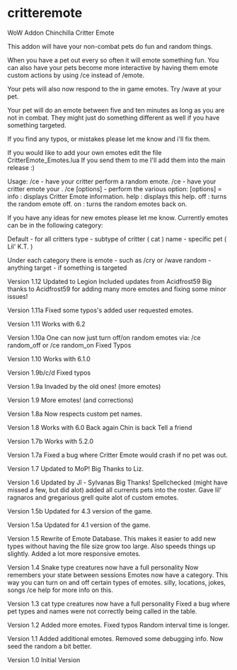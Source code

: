 # critteremote
WoW Addon Chinchilla Critter Emote

This addon will have your non-combat pets do fun and random things.

When you have a pet out every so often  it will emote something fun.  You can also have your pets become more interactive by having them emote custom actions by using /ce instead of /emote.

Your pets will also now respond to the in game emotes.  Try /wave at your pet.

Your pet will do an emote between five and ten minutes as long as you are not in combat.
They might just do something different as well if you have something targeted.

If you find any typos, or mistakes please let me know and i'll fix them.

If you would like to add your own emotes edit the file CritterEmote_Emotes.lua
If you send them to me I'll add them into the main release :)

Usage:
/ce - have your critter perform a random emote.
/ce <message> - have your critter emote your <message>.
/ce [options] - perform the various option:
[options] =
info  : displays Critter Emote information.
help  : displays this help.
off   : turns the random emote off.
on    : turns the random emotes back on.

If you have any ideas for new emotes please let me know.
Currently emotes can be in the following category:

Default - for all critters
type - subtype of critter ( cat )
name - specific pet ( Lil' K.T. )

Under each category there is 
emote - such as /cry or /wave
random - anything
target - if something is targeted

Version 1.12
Updated to Legion
Included updates from Acidfrost59
Big thanks to Acidfrost59 for adding many more emotes and fixing some minor issues!

Version 1.11a
Fixed some typos's added user requested emotes.

Version 1.11
Works with 6.2

Version 1.10a
One can now just turn off/on random emotes via: /ce random_off or /ce random_on
Fixed Typos

Version 1.10
Works with 6.1.0

Version 1.9b/c/d
Fixed typos

Version 1.9a
Invaded by the old ones!
(more emotes)

Version 1.9
More emotes! (and corrections)

Version 1.8a
Now respects custom pet names.

Version 1.8
Works with 6.0
Back again Chin is back Tell a friend

Version 1.7b
Works with 5.2.0

Version 1.7a
Fixed a bug where Critter Emote would crash if no pet was out.

Version 1.7
Updated to MoP!
Big Thanks to Liz.

Version 1.6
Updated by Jî - Sylvanas
Big Thanks!
Spellchecked (might have missed a few, but did alot) added all currents pets into the roster. Gave lil' ragnaros and gregarious grell quite alot of custom emotes.

Version 1.5b
Updated for 4.3 version of the game.

Version 1.5a
Updated for 4.1 version of the game.

Version 1.5
Rewrite of Emote Database.  This makes it easier to add new types without having the file size grow too large.  Also speeds things up slightly.
Added a lot more responsive emotes.

Version 1.4
Snake type creatures now have a full personality
Now remembers your state between sessions
Emotes now have a category.  This way you can turn on and off certain types of emotes.
silly, locations, jokes, songs
/ce help for more info on this.

Version 1.3
cat type creatures now have a full personality
Fixed a bug where pet types and names were not correctly being called in the table.

Version 1.2
Added more emotes.
Fixed typos
Random interval time is longer.

Version 1.1
Added additional emotes.
Removed some debugging info.
Now seed the random a bit better.

Version 1.0
Initial Version